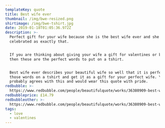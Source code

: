 ```yaml
---
templateKey: quote
title: Best wife ever
thumbnail: /img/bwe-resized.png
shirtimage: /img/bwe-tshirt.jpg
date: 2019-01-18T01:05:36.972Z
description: >-
  Perfect gift for your wife because she is the best wife ever and she should be
  celebrated as exactly that.


  If you are thinking about giving your wife a gift for valentines or birthday
  then these are the perfect words to put on a tshirt.


  Best wife ever describes your beautiful wife so well that it is perfect to put
  those words on a tshirt and get it as a gift for your perfect wife. Your wife
  probably agrees with this and would wear this quote with pride.
redbubble: >-
  https://www.redbubble.com/people/beautifulquote/works/36380909-best-wife-ever?asc=u&p=t-shirt
redbubbleprice: £14.79
redbubbleother: >-
  https://www.redbubble.com/people/beautifulquote/works/36380909-best-wife-ever?asc=u&modal=%2Fboom%2Fb%2FavailableProducts%2F36380909&p=t-shirt
tags:
  - love
  - valentines
---
```


